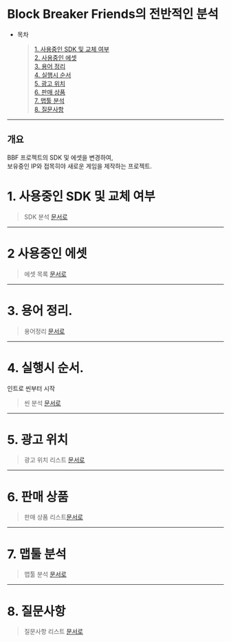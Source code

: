 # Block Breaker Friends의 전반적인 분석
- 목차
    >[1. 사용중인 SDK 및 교체 여부](#1-사용중인-sdk-및-교체-여부)  
    >[2. 사용중인 에셋](#2-사용중인-에셋)   
    >[3. 용어 정리](#3-용어-정리)   
    >[4. 실행시 순서](#4-실행시-순서)  
    >[5. 광고 위치](#5-광고-위치)  
    >[6. 판매 상품](#6-판매-상품)  
    >[7. 맵툴 분석](#7-맵툴-분석)  
    >[8. 질문사항](#8-질문사항)  
   
*****

## 개요
BBF 프로젝트의 SDK 및 에셋을 변경하여,  
보유중인 IP와 접목히야 새로운 게임을 제작하는 프로젝트.


# 1. 사용중인 SDK 및 교체 여부
> SDK 분석 [문서로](/분석/SDK_분석.md) 
*****

# 2 사용중인 에셋
> 에셋 목록 [문서로](/리스트/에셋_리스트.md) 

*****    

# 3. 용어 정리.
> 용어정리 [문서로](/리스트/용어_변수_통합목록.md)

*****

# 4. 실행시 순서.
인트로 씬부터 시작  
> 씬 분석 [문서로](/분석/씬_분석.md)

*****
# 5. 광고 위치
> 광고 위치 리스트 [문서로](/리스트/광고_위치_리스트.md)

*****

# 6. 판매 상품

> 판매 상품 리스트[문서로](/리스트/판매_상품_리스트.md)

*****

# 7. 맵툴 분석
> 맵툴 분석 [문서로](/분석/맵툴_분석.md)

*****

# 8. 질문사항 
> 질문사항 리스트 [문서로](리스트/질문사항_리스트.md)
